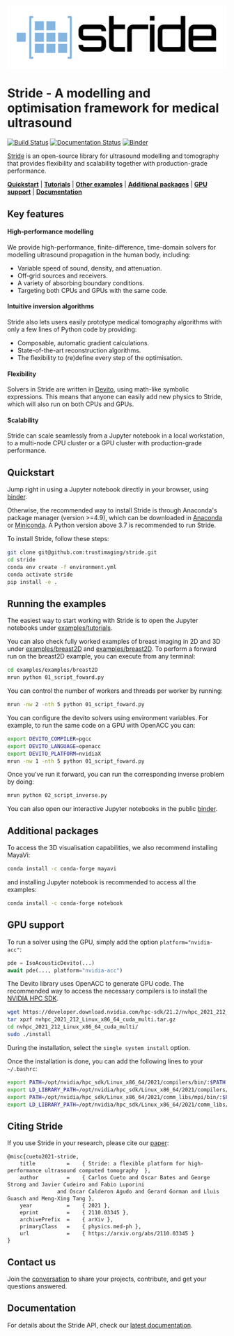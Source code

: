 
<div align="center">
<img src="docs/source/_static/stride_logo.png" width="600" style="max-width:100%; margin:0 auto; display:block;" alt="logo"></img>
</div>

# Stride - A modelling and optimisation framework for medical ultrasound

[![Build Status](https://github.com/trustimaging/stride/workflows/CI/badge.svg)](https://github.com/trustimaging/stride/actions?query=workflow%3ACI)
[![Documentation Status](https://readthedocs.org/projects/stridecodes/badge/?version=latest)](https://stridecodes.readthedocs.io/en/latest/?badge=latest)
[![Binder](https://mybinder.org/badge_logo.svg)](https://mybinder.org/v2/gh/trustimaging/stride/HEAD)



[Stride](https://www.stride.codes) is an open-source library for ultrasound modelling and tomography that provides flexibility and scalability 
together with production-grade performance.

[**Quickstart**](#quickstart)
| [**Tutorials**](https://github.com/trustimaging/stride/tree/master/examples/tutorials)
| [**Other examples**](#running-the-examples)
| [**Additional packages**](#additional-packages)
| [**GPU support**](#gpu-support)
| [**Documentation**](https://stridecodes.readthedocs.io/en/latest/)


## Key features

#### High-performance modelling

We provide high-performance, finite-difference, time-domain solvers for modelling ultrasound propagation in the human body, 
including:

- Variable speed of sound, density, and attenuation.
- Off-grid sources and receivers.
- A variety of absorbing boundary conditions.
- Targeting both CPUs and GPUs with the same code.

#### Intuitive inversion algorithms

Stride also lets users easily prototype medical tomography algorithms with only a few lines of Python code by providing:
 
- Composable, automatic gradient calculations. 
- State-of-the-art reconstruction algorithms. 
- The flexibility to (re)define every step of the optimisation.

#### Flexibility

Solvers in Stride are written in [Devito](https://www.devitoproject.org/), using math-like symbolic expressions. This means
that anyone can easily add new physics to Stride, which will also run on both CPUs and GPUs.

#### Scalability

Stride can scale seamlessly from a Jupyter notebook in a local workstation, to a multi-node CPU cluster or a GPU cluster 
with production-grade performance.


## Quickstart

Jump right in using a Jupyter notebook directly in your browser, using [binder](https://mybinder.org/v2/gh/trustimaging/stride/HEAD).

Otherwise, the recommended way to install Stride is through Anaconda's package manager (version >=4.9), which can be downloaded
in [Anaconda](https://www.continuum.io/downloads) or [Miniconda](https://conda.io/miniconda.html).
A Python version above 3.7 is recommended to run Stride.

To install Stride, follow these steps:

```sh
git clone git@github.com:trustimaging/stride.git
cd stride
conda env create -f environment.yml
conda activate stride
pip install -e .
```


## Running the examples

The easiest way to start working with Stride is to open the Jupyter notebooks under 
[examples/tutorials](https://github.com/trustimaging/stride/tree/master/examples/tutorials). 

You can also check fully worked examples of breast imaging in 2D and 3D under 
[examples/breast2D](https://github.com/trustimaging/stride/tree/master/examples/examples/breast2D) and 
[examples/breast2D](https://github.com/trustimaging/stride/tree/master/examples/examples/breast3D).
To perform a forward run on the breast2D example, you can execute from any terminal:

```sh
cd examples/examples/breast2D
mrun python 01_script_foward.py
```

You can control the number of workers and threads per worker by running:

```sh
mrun -nw 2 -nth 5 python 01_script_foward.py
```

You can configure the devito solvers using environment variables. For example, to run the same code on a GPU with OpenACC you can:

```sh
export DEVITO_COMPILER=pgcc
export DEVITO_LANGUAGE=openacc
export DEVITO_PLATFORM=nvidiaX
mrun -nw 1 -nth 5 python 01_script_foward.py
```

Once you've run it forward, you can run the corresponding inverse problem by doing:

```sh
mrun python 02_script_inverse.py
```

You can also open our interactive Jupyter notebooks in the public [binder](https://mybinder.org/v2/gh/trustimaging/stride/HEAD).



## Additional packages

To access the 3D visualisation capabilities, we also recommend installing MayaVi:

```sh
conda install -c conda-forge mayavi
```

and installing Jupyter notebook is recommended to access all the examples:

```sh
conda install -c conda-forge notebook
```


## GPU support

To run a solver using the GPU, simply add the option ``platform="nvidia-acc"``:

```python
pde = IsoAcousticDevito(...)
await pde(..., platform="nvidia-acc")
```

The Devito library uses OpenACC to generate GPU code. The recommended way to access the necessary 
compilers is to install the [NVIDIA HPC SDK](https://developer.nvidia.com/nvidia-hpc-sdk-downloads).

```sh
wget https://developer.download.nvidia.com/hpc-sdk/21.2/nvhpc_2021_212_Linux_x86_64_cuda_multi.tar.gz
tar xpzf nvhpc_2021_212_Linux_x86_64_cuda_multi.tar.gz
cd nvhpc_2021_212_Linux_x86_64_cuda_multi/
sudo ./install
```

During the installation, select the ``single system install`` option.

Once the installation is done, you can add the following lines to your ``~/.bashrc``:

```sh
export PATH=/opt/nvidia/hpc_sdk/Linux_x86_64/2021/compilers/bin/:$PATH
export LD_LIBRARY_PATH=/opt/nvidia/hpc_sdk/Linux_x86_64/2021/compilers/lib/:$LD_LIBRARY_PATH
export PATH=/opt/nvidia/hpc_sdk/Linux_x86_64/2021/comm_libs/mpi/bin/:$PATH
export LD_LIBRARY_PATH=/opt/nvidia/hpc_sdk/Linux_x86_64/2021/comm_libs/mpi/lib/:$LD_LIBRARY_PATH
```

## Citing Stride

If you use Stride in your research, please cite our [paper](https://arxiv.org/abs/2110.03345):

```
@misc{cueto2021-stride,
	title          =    { Stride: a flexible platform for high-performance ultrasound computed tomography  },
	author         =    { Carlos Cueto and Oscar Bates and George Strong and Javier Cudeiro and Fabio Luporini
				and Oscar Calderon Agudo and Gerard Gorman and Lluis Guasch and Meng-Xing Tang },
	year           =    { 2021 },
	eprint         =    { 2110.03345 },
	archivePrefix  =    { arXiv },
	primaryClass   =    { physics.med-ph },
	url            =    { https://arxiv.org/abs/2110.03345 }
}
```


## Contact us

Join the [conversation](https://join.slack.com/t/stridecodes/shared_invite/zt-xr1dlqv7-Lesu9nFYOqF~AjA6VPUdhw) 
to share your projects, contribute, and get your questions answered.


## Documentation

For details about the Stride API, check our [latest documentation](https://stridecodes.readthedocs.io/en/latest/).

